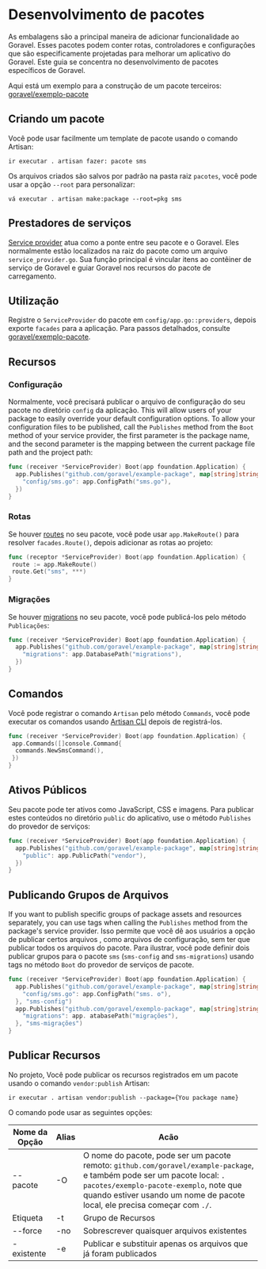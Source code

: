 # Desenvolvimento de pacotes

As embalagens são a principal maneira de adicionar funcionalidade ao Goravel. Esses pacotes podem conter rotas, controladores e configurações
que são especificamente projetadas para melhorar um aplicativo do Goravel. Este guia se concentra no desenvolvimento de pacotes específicos de
Goravel.

Aqui está um exemplo para a construção de um pacote
terceiros: [goravel/exemplo-pacote](https://github.com/goravel/example-package)

## Criando um pacote

Você pode usar facilmente um template de pacote usando o comando Artisan:

```shell
ir executar . artisan fazer: pacote sms
```

Os arquivos criados são salvos por padrão na pasta raiz `pacotes`, você pode usar a opção `--root` para personalizar:

```shell
vá executar . artisan make:package --root=pkg sms
```

## Prestadores de serviços

[Service provider](../foundation/providers) atua como a ponte entre seu pacote e o Goravel.
Eles normalmente estão localizados na raiz do pacote como um arquivo `service_provider.go`. Sua função principal é vincular itens
ao contêiner de serviço de Goravel e guiar Goravel nos recursos do pacote de carregamento.

## Utilização

Registre o `ServiceProvider` do pacote em `config/app.go::providers`, depois exporte `facades` para a aplicação.
Para passos detalhados, consulte [goravel/exemplo-pacote](https://github.com/goravel/example-package).

## Recursos

### Configuração

Normalmente, você precisará publicar o arquivo de configuração do seu pacote no diretório `config` da aplicação. This will
allow users of your package to easily override your default configuration options. To allow your configuration files to
be published, call the `Publishes` method from the `Boot` method of your service provider, the first parameter is the
package name, and the second parameter is the mapping between the current package file path and the project path:

```go
func (receiver *ServiceProvider) Boot(app foundation.Application) {
  app.Publishes("github.com/goravel/example-package", map[string]string{
    "config/sms.go": app.ConfigPath("sms.go"),
  })
}
```

### Rotas

Se houver [routes](../basic/routing) no seu pacote, você pode usar `app.MakeRoute()` para resolver
`facades.Route()`, depois adicionar as rotas ao projeto:

```go
func (receptor *ServiceProvider) Boot(app foundation.Application) {
 route := app.MakeRoute()
 route.Get("sms", ***)
}
```

### Migrações

Se houver [migrations](../orm/migrations) no seu pacote, você pode publicá-los pelo método `Publicações`:

```go
func (receiver *ServiceProvider) Boot(app foundation.Application) {
  app.Publishes("github.com/goravel/example-package", map[string]string{
    "migrations": app.DatabasePath("migrations"),
  })
}
```

## Comandos

Você pode registrar o comando `Artisan` pelo método `Commands`, você pode executar os comandos
usando [Artisan CLI](../advanced/artisan) depois de registrá-los.

```go
func (receiver *ServiceProvider) Boot(app foundation.Application) {
 app.Commands([]console.Command{
  commands.NewSmsCommand(),
 })
}
```

## Ativos Públicos

Seu pacote pode ter ativos como JavaScript, CSS e imagens. Para publicar estes conteúdos no diretório `public`
do aplicativo, use o método `Publishes` do provedor de serviços:

```go
func (receiver *ServiceProvider) Boot(app foundation.Application) {
  app.Publishes("github.com/goravel/example-package", map[string]string{
    "public": app.PublicPath("vendor"),
  })
}
```

## Publicando Grupos de Arquivos

If you want to publish specific groups of package assets and resources separately, you can use tags when calling the
`Publishes` method from the package's service provider. Isso permite que você dê aos usuários a opção de publicar certos arquivos
, como arquivos de configuração, sem ter que publicar todos os arquivos do pacote. Para ilustrar, você pode definir dois
publicar grupos para o pacote `sms` (`sms-config` and `sms-migrations`) usando tags no método `Boot` do provedor de serviços
de pacote.

```go
func (receiver *ServiceProvider) Boot(app foundation.Application) {
  app.Publishes("github.com/goravel/example-package", map[string]string{
    "config/sms.go": app.ConfigPath("sms. o"),
  }, "sms-config")
  app.Publishes("github.com/goravel/exemplo-package", map[string]string{
    "migrations": app. atabasePath("migrações"),
  }, "sms-migrações")
}
```

## Publicar Recursos

No projeto, Você pode publicar os recursos registrados em um pacote usando o comando `vendor:publish` Artisan:

```shell
ir executar . artisan vendor:publish --package={You package name}
```

O comando pode usar as seguintes opções:

| Nome da Opção | Alias | Acão                                                                                                                                                                                                                                                                                            |
| ------------- | ----- | ----------------------------------------------------------------------------------------------------------------------------------------------------------------------------------------------------------------------------------------------------------------------------------------------- |
| --pacote      | -O    | O nome do pacote, pode ser um pacote remoto: `github.com/goravel/example-package`, e também pode ser um pacote local: `. pacotes/exemplo-pacote-exemplo`, note que quando estiver usando um nome de pacote local, ele precisa começar com `./`. |
| Etiqueta      | -t    | Grupo de Recursos                                                                                                                                                                                                                                                                               |
| --force       | -no   | Sobrescrever quaisquer arquivos existentes                                                                                                                                                                                                                                                      |
| -existente    | -e    | Publicar e substituir apenas os arquivos que já foram publicados                                                                                                                                                                                                                                |
